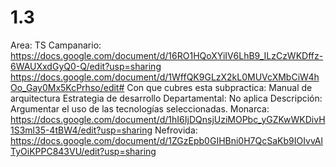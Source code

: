 # 1.3

Area: TS
Campanario: https://docs.google.com/document/d/16RO1HQoXYiIV6LhB9_ILzCzWKDffz-6WAUXxdGyQ0-Q/edit?usp=sharing
https://docs.google.com/document/d/1WffQK9GLzX2kL0MUVcXMbCiW4hOo_Gay0Mx5KcPrhso/edit#
Con que cubres esta subpractica: Manual de arquitectura
Estrategia de desarrollo
Departamental: No aplica
Descripción: Argumentar el uso de las tecnologías seleccionadas.
Monarca: https://docs.google.com/document/d/1hI6IjDQnsjUziMOPbc_yGZKwWKDivH1S3ml35-4tBW4/edit?usp=sharing
Nefrovida: https://docs.google.com/document/d/1ZGzEpb0GIHBni0H7QcSaKb9IOIvvAlTyOiKPPC843VU/edit?usp=sharing